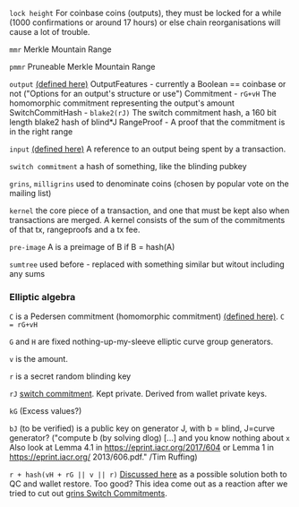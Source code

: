 
`lock height`
  For coinbase coins (outputs), they must be locked for a while (1000 confirmations or around 17 hours) or else chain reorganisations will cause a lot of trouble.

`mmr`
  Merkle Mountain Range

`pmmr`
  Pruneable Merkle Mountain Range

`output` [(defined here)](https://github.com/mimblewimble/grin/blob/master/core/src/core/transaction.rs#L479)
	OutputFeatures - currently a Boolean == coinbase or not ("Options for an output's structure or use")
	Commitment - `rG+vH` The homomorphic commitment representing the output's amount
	SwitchCommitHash - `blake2(rJ)` The switch commitment hash, a 160 bit length blake2 hash of blind*J
	RangeProof - A proof that the commitment is in the right range

`input` [(defined here)](https://github.com/mimblewimble/grin/blob/master/core/src/core/transaction.rs#L375)
	A reference to an output being spent by a transaction.

`switch commitment`
      a hash of something, like the blinding pubkey

`grins`, `milligrins`
  used to denominate coins (chosen by popular vote on the mailing list)

`kernel`
  the core piece of a transaction, and one that must be kept also when transactions are merged.
  A kernel consists of the sum of the commitments of that tx, rangeproofs and a tx fee.

`pre-image`
  A is a preimage of B if B = hash(A)

`sumtree`
   used before - replaced with something similar but witout including any sums

### Elliptic algebra

`C`
  is a Pedersen commitment (homomorphic commitment) [(defined here)](https://download.wpsoftware.net/bitcoin/wizardry/mimblewimble.txt). `C = rG+vH`

`G` and `H` are fixed nothing-up-my-sleeve elliptic curve group generators.

`v` is the amount. 

`r` is a secret random blinding key

`rJ`
  [switch commitment](https://people.mmci.uni-saarland.de/~truffing/papers/switch-commitments.pdf). Kept private. Derived from wallet private keys.

`kG`
  (Excess values?)

`bJ` (to be verified)
   is a public key on generator J, with b = blind, J=curve generator? ("compute b (by solving dlog) [...] and you know nothing about `x` Also look at Lemma 4.1 in 
https://eprint.iacr.org/2017/604 or Lemma 1 in https://eprint.iacr.org/
2013/606.pdf." /Tim Ruffing)

`r + hash(vH + rG || v || r)`
   [Discussed here](https://gitter.im/grin_community/dev?at=5ab2e2d1fa066c532558de57) as a possible solution both to QC and wallet restore. Too good? This idea come out as a reaction after we tried to cut out [grins Switch Commitments](https://lists.launchpad.net/mimblewimble/msg00373.html).